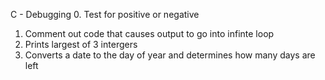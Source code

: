 C - Debugging
0. Test for positive or negative
1. Comment out code that causes output to go into infinte loop
2. Prints largest of 3 intergers
3. Converts a date to the day of year and determines how many days are left
